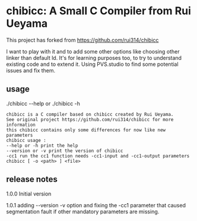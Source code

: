 # chibicc: A Small C Compiler from Rui Ueyama

This project has forked from https://github.com/rui314/chibicc

I want to play with it and to add some other options like choosing other linker than default ld.
It's for learning purposes too, to try to understand existing code and to extend it.
Using PVS.studio to find some potential issues and fix them.

## usage

./chibicc --help
or
./chibicc -h

    chibicc is a C compiler based on chibicc created by Rui Ueyama.
    See original project https://github.com/rui314/chibicc for more information
    this chibicc contains only some differences for now like new parameters
    chibicc usage :
    --help or -h print the help
    --version or -v print the version of chibicc
    -cc1 run the cc1 function needs -cc1-input and -cc1-output parameters
    chibicc [ -o <path> ] <file>

## release notes

1.0.0 Initial version

1.0.1 adding --version -v option and fixing the -cc1 parameter that caused segmentation fault if other mandatory parameters are missing.
